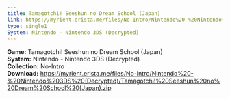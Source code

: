 ```yaml
---
title: Tamagotchi! Seeshun no Dream School (Japan)
link: https://myrient.erista.me/files/No-Intro/Nintendo%20-%20Nintendo%203DS%20(Decrypted)/Tamagotchi!%20Seeshun%20no%20Dream%20School%20(Japan).zip
type: single1
System: Nintendo - Nintendo 3DS (Decrypted)
---
```

<b>Game:</b> Tamagotchi! Seeshun no Dream School (Japan)<br>
<b>System:</b> Nintendo - Nintendo 3DS (Decrypted)<br>
<b>Collection:</b> No-Intro<br>
<b>Download:</b> https://myrient.erista.me/files/No-Intro/Nintendo%20-%20Nintendo%203DS%20(Decrypted)/Tamagotchi!%20Seeshun%20no%20Dream%20School%20(Japan).zip